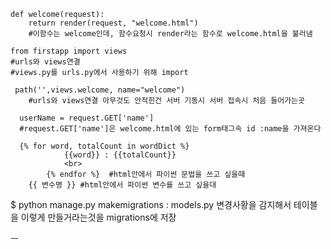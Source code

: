 ```
def welcome(request):
    return render(request, "welcome.html")
    #이함수는 welcome인데, 함수요청시 render라는 함수로 welcome.html을 불러냄
```

```
from firstapp import views
#urls와 views연결
#views.py를 urls.py에서 사용하기 위해 import

 path('',views.welcome, name="welcome")
    #urls와 views연결 아무것도 안적힌건 서버 기동시 서버 접속시 처음 들어가는곳
```

```
  userName = request.GET['name']
  #request.GET['name']은 welcome.html에 있는 form태그속 id :name을 가져온다
```

```
  {% for word, totalCount in wordDict %}
            {{word}} : {{totalCount}}
            <br>
        {% endfor %}  #html안에서 파이썬 문법을 쓰고 싶을때
    {{ 변수명 }} #html안에서 파이썬 변수를 쓰고 싶을대
```

$ python manage.py makemigrations  : models.py 변경사황을 감지해서  테이블을 이렇게 만들거라는것을 migrations에 저장

ㅡ